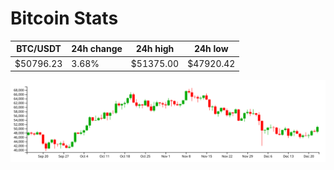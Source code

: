 # Bitcoin Stats

BTC/USDT|24h change|24h high|24h low|
|---|---|---|---|
|$50796.23|3.68%|$51375.00|$47920.42|

<img src="./chart.svg">
